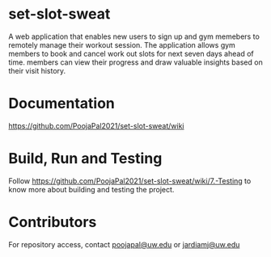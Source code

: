 # set-slot-sweat
A web application that enables new users to sign up and gym memebers to remotely manage their workout session. The application allows gym members to book and cancel work out slots for next seven days ahead of time. members can view their progress and draw valuable insights based on their visit history.


# Documentation 

https://github.com/PoojaPal2021/set-slot-sweat/wiki 


# Build, Run and Testing 

Follow https://github.com/PoojaPal2021/set-slot-sweat/wiki/7.-Testing to know more about building and testing the project.


# Contributors 

For repository access, contact poojapal@uw.edu or jardiamj@uw.edu
